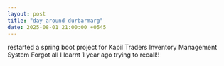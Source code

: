 ```yaml
---
layout: post
title: "day around durbarmarg"
date: 2025-08-01 21:00:00 +0545
---
```



restarted a spring boot project for Kapil Traders Inventory Management System
Forgot all I learnt 1 year ago 
trying to recall!!

